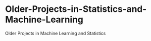 # Older-Projects-in-Statistics-and-Machine-Learning
Older Projects in Machine Learning and Statistics
